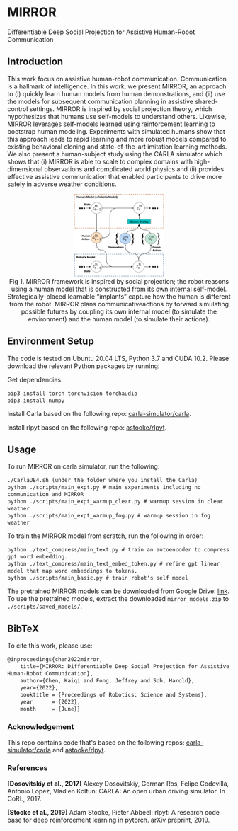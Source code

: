 # MIRROR
Differentiable Deep Social Projection for Assistive Human-Robot Communication

## Introduction

This work focus on assistive human-robot communication. Communication is a hallmark of intelligence. In this work, we present MIRROR, an approach to (i) quickly learn human models from human demonstrations, and (ii) use the models for subsequent communication planning in assistive shared-control settings. MIRROR is inspired by social projection theory, which hypothesizes that humans use self-models to understand others. Likewise, MIRROR leverages self-models learned using reinforcement learning to bootstrap human modeling. Experiments with simulated humans show that this approach leads to rapid learning and more robust models compared to existing behavioral cloning and state-of-the-art imitation learning methods. We also present a human-subject study using the CARLA simulator which shows that (i) MIRROR is able to scale to complex domains with high-dimensional observations and complicated world physics and (ii) provides effective assistive communication that enabled participants to drive more safely in adverse weather conditions. 

<p align="center">
  <img src="https://github.com/clear-nus/MIRROR/blob/main/mirror.png?raw=true" width="40%">
  <br />
  <span>Fig 1. MIRROR framework is inspired by social projection; the robot reasons using a human model that is constructed from its own internal self-model. Strategically-placed learnable “implants” capture how the human is different from the robot. MIRROR plans communicativeactions by forward simulating possible futures by coupling its own internal  model (to simulate the environment) and the human model (to simulate their actions).</span>
</p>

## Environment Setup 
The code is tested on Ubuntu 20.04 LTS, Python 3.7 and CUDA 10.2. Please download the relevant Python packages by running:

Get dependencies:

```
pip3 install torch torchvision torchaudio
pip3 install numpy
```

Install Carla based on the following repo: [carla-simulator/carla](https://github.com/carla-simulator/carla).
 
Install rlpyt based on the following repo: [astooke/rlpyt](https://github.com/astooke/rlpyt).

## Usage

To run MIRROR on carla simulator, run the following:
```
./CarlaUE4.sh (under the folder where you install the Carla)
python ./scripts/main_expt.py # main experiments including no communication and MIRROR
python ./scripts/main_expt_warmup_clear.py # warmup session in clear weather
python ./scripts/main_expt_warmup_fog.py # warmup session in fog weather
```

To train the MIRROR model from scratch, run the following in order:
```
python ./text_compress/main_text.py # train an autoencoder to compress gpt word embedding.
python ./text_compress/main_text_embed_token.py # refine gpt linear model that map word embeddings to tokens.
python ./scripts/main_basic.py # train robot's self model
```
The pretrained MIRROR models can be downloaded from Google Drive: [link](https://drive.google.com/file/d/1zUaEa06tbD0W6tqTq36KaJ6NPjIwXjvG/view?usp=sharing). To use the pretrained models, extract the downloaded `mirror_models.zip` to `./scripts/saved_models/`.

## BibTeX

To cite this work, please use:

```
@inproceedings{chen2022mirror,
    title={MIRROR: Differentiable Deep Social Projection for Assistive Human-Robot Communication}, 
    author={Chen, Kaiqi and Fong, Jeffrey and Soh, Harold},
    year={2022},
    booktitle = {Proceedings of Robotics: Science and Systems}, 
    year      = {2022}, 
    month     = {June}}
```

### Acknowledgement
This repo contains code that's based on the following repos: [carla-simulator/carla](https://github.com/carla-simulator/carla) and [astooke/rlpyt](https://github.com/astooke/rlpyt).

### References
**[Dosovitskiy et al., 2017]** Alexey Dosovitskiy, German Ros, Felipe Codevilla, Antonio Lopez, Vladlen Koltun: CARLA: An open urban driving simulator. In CoRL, 2017. 

**[Stooke et al., 2019]** Adam Stooke, Pieter Abbeel: rlpyt: A research code base for deep reinforcement learning in pytorch. arXiv preprint, 2019. 
